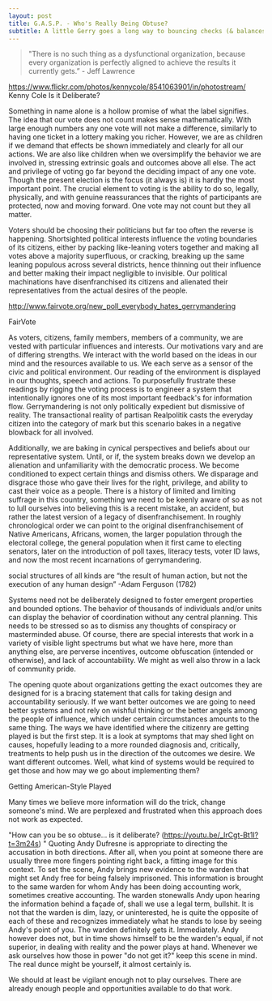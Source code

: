 ```yaml
---
layout: post
title: G.A.S.P. - Who's Really Being Obtuse?
subtitle: A little Gerry goes a long way to bouncing checks (& balances)
---
```


> "There is no such thing as a dysfunctional organization, because every organization is perfectly aligned to achieve the results it currently gets.” - Jeff Lawrence

https://www.flickr.com/photos/kennycole/8541063901/in/photostream/
Kenny Cole
Is it Deliberate?

Something in name alone is a hollow promise of what the label signifies. The idea that our vote does not count makes sense mathematically. With large enough numbers any one vote will not make a difference, similarly to having one ticket in a lottery making you richer. However, we are as children if we demand that effects be shown immediately and clearly for all our actions. We are also like children when we oversimplify the behavior we are involved in, stressing extrinsic goals and outcomes above all else. The act and privilege of voting go far beyond the deciding impact of any one vote. Though the present election is the focus (it always is) it is hardly the most important point. The crucial element to voting is the ability to do so, legally, physically, and with genuine reassurances that the rights of participants are protected, now and moving forward. One vote may not count but they all matter.

Voters should be choosing their politicians but far too often the reverse is happening. Shortsighted political interests influence the voting boundaries of its citizens, either by packing like-leaning voters together and making all votes above a majority superfluous, or cracking, breaking up the same leaning populous across several districts, hence thinning out their influence and better making their impact negligible to invisible. Our political machinations have disenfranchised its citizens and alienated their representatives from the actual desires of the people.

http://www.fairvote.org/new_poll_everybody_hates_gerrymandering

FairVote

As voters, citizens, family members, members of a community, we are vested with particular influences and interests. Our motivations vary and are of differing strengths. We interact with the world based on the ideas in our mind and the resources available to us. We each serve as a sensor of the civic and political environment. Our reading of the environment is displayed in our thoughts, speech and actions. To purposefully frustrate these readings by rigging the voting process is to engineer a system that intentionally ignores one of its most important feedback's for information flow. Gerrymandering is not only politically expedient but dismissive of reality. The transactional reality of partisan Realpolitik casts the everyday citizen into the category of mark but this scenario bakes in a negative blowback for all involved.

Additionally, we are baking in cynical perspectives and beliefs about our representative system. Until, or if, the system breaks down we develop an alienation and unfamiliarity with the democratic process. We become conditioned to expect certain things and dismiss others. We disparage and disgrace those who gave their lives for the right, privilege, and ability to cast their voice as a people. There is a history of limited and limiting suffrage in this country, something we need to be keenly aware of so as not to lull ourselves into believing this is a recent mistake, an accident, but rather the latest version of a legacy of disenfranchisement. In roughly chronological order we can point to the original disenfranchisement of Native Americans, Africans, women, the larger population through the electoral college, the general population when it first came to electing senators, later on the introduction of poll taxes, literacy tests, voter ID laws, and now the most recent incarnations of
gerrymandering.

social structures of all kinds are “the result of human action, but not the execution of any human design” -Adam Ferguson  (1782)

Systems need not be deliberately designed to foster emergent properties and bounded options. The behavior of thousands of individuals and/or units can display the behavior of coordination without any central planning. This needs to be stressed so as to dismiss any thoughts of conspiracy or masterminded abuse. Of course, there are special interests that work in a variety of visible light spectrums but what we have here, more than anything else, are perverse incentives, outcome obfuscation (intended or otherwise), and lack of accountability. We might as well also throw in a lack of community pride.

The opening quote about organizations getting the exact outcomes they are designed for is a bracing statement that calls for taking design and accountability seriously. If we want better outcomes we are going to need better systems and not rely on wishful thinking or the better angels among the people of influence, which under certain circumstances amounts to the same thing. The ways we have identified where the citizenry are getting played is but the first step. It is a look at symptoms that may shed light on causes, hopefully leading to a more rounded diagnosis and, critically, treatments to help push us in the direction of the outcomes we desire. We want different outcomes. Well, what kind of systems would be required to get those and how may we go about implementing them?

Getting American-Style Played

Many times we believe more information will do the trick, change someone's mind. We are perplexed and frustrated when this approach does not work as expected.

"How can you be so obtuse... is it deliberate? (https://youtu.be/_IrCgt-Bt1I?t=3m24s) " Quoting Andy Dufresne is appropriate to directing the accusation in both directions. After all, when you point at someone there are usually three more fingers pointing right back, a fitting image for this context. To set the scene, Andy brings new evidence to the warden that might set Andy free for being falsely imprisoned. This information is brought to the same warden for whom Andy has been doing accounting work, sometimes creative accounting. The warden stonewalls Andy upon hearing the information behind a façade of, shall we use a legal term, bullshit. It is not that the warden is dim, lazy, or uninterested, he is quite the opposite of each of these and recognizes immediately what he stands to lose by seeing Andy's point of you. The warden definitely gets it. Immediately. Andy however does not, but in time shows himself to be the warden's equal, if not superior, in dealing with reality and the power
plays at hand. Whenever we ask ourselves how those in power "do not get it?" keep this scene in mind. The real dunce might be yourself, it almost certainly is.

We should at least be vigilant enough not to play ourselves. There are already enough people and opportunities available to do that work.
